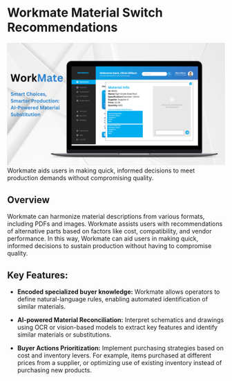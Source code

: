 # Workmate Material Switch Recommendations
 ![image ](../blog-image/blog-22/blog-22-dash.png)
 Workmate aids users in making quick, informed decisions to meet production demands without compromising quality.
## Overview
 Workmate can harmonize material descriptions from various formats, including PDFs and images.  Workmate assists users with recommendations of alternative parts based on factors like cost, compatibility, and vendor performance. In this way,  Workmate can aid users in making quick, informed decisions to sustain production without having to compromise quality.

## Key Features:

- **Encoded specialized buyer knowledge:**  Workmate allows operators to define natural-language rules, enabling automated identification of similar materials.

- **AI-powered Material Reconciliation:** Interpret schematics and drawings using OCR or vision-based models to extract key features and identify similar materials or substitutions.

- **Buyer Actions Prioritization:** Implement purchasing strategies based on cost and inventory levers. For example, items purchased at different prices from a supplier, or optimizing use of existing inventory instead of purchasing new products.